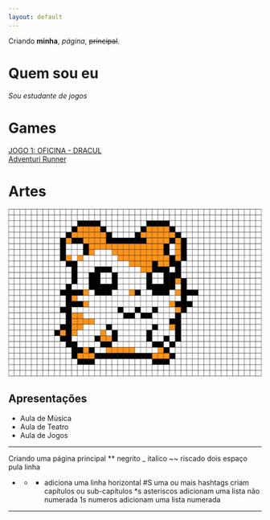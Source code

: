```yaml
---
layout: default
---
```


Criando **minha**, _página_,  ~~principal~~.

# Quem sou eu

_Sou estudante de jogos_

# Games

[JOGO 1: OFICINA - DRACUL](https://tayllson.github.io/Dracul1/)   
  [Adventuri Runner](https://tayllson.github.io/AdventuriRunner/)


# Artes

![](Ramiste.png)


## Apresentações
* Aula de Música
* Aula de Teatro
* Aula de Jogos 


 * * * 
 
Criando uma página principal
** negrito
_ italico
~~ riscado
  dois espaço pula linha   
  * * * adiciona uma linha horizontal 
#S uma ou mais hashtags criam capítulos ou sub-capítulos
*s asteriscos adicionam uma lista não numerada 
1s numeros adicionam uma lista numerada

* * * 

